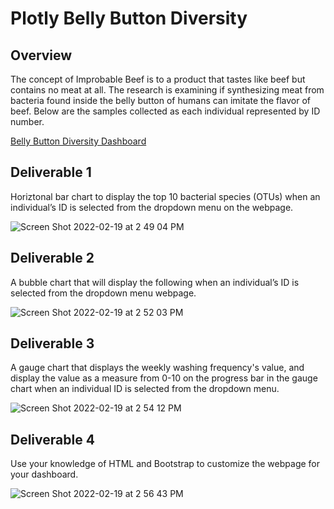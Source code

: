 # Plotly Belly Button Diversity

## Overview
The concept of Improbable Beef is to a product that tastes like beef but contains no meat at all. The research is examining if synthesizing meat from bacteria found inside the belly button of humans can imitate the flavor of beef. Below are the samples collected as each individual represented by ID number.

[Belly Button Diversity Dashboard](https://scoots31.github.io/Plotly_Belly_Button_Diversity/)

## Deliverable 1
Horiztonal bar chart to display the top 10 bacterial species (OTUs) when an individual’s ID is selected from the dropdown menu on the webpage.

![Screen Shot 2022-02-19 at 2 49 04 PM](https://user-images.githubusercontent.com/93485455/154818595-79a15a8e-0cf1-428a-9a49-53ca9fda296b.png)

## Deliverable 2
A bubble chart that will display the following when an individual’s ID is selected from the dropdown menu webpage.

![Screen Shot 2022-02-19 at 2 52 03 PM](https://user-images.githubusercontent.com/93485455/154818664-702fe189-0cfe-4cc2-b1a1-f4b0a9aebd99.png)

## Deliverable 3
A gauge chart that displays the weekly washing frequency's value, and display the value as a measure from 0-10 on the progress bar in the gauge chart when an individual ID is selected from the dropdown menu.

![Screen Shot 2022-02-19 at 2 54 12 PM](https://user-images.githubusercontent.com/93485455/154818720-9f1d5ce1-c8b9-4f93-8725-20b1a7536a54.png)

## Deliverable 4
Use your knowledge of HTML and Bootstrap to customize the webpage for your dashboard.

![Screen Shot 2022-02-19 at 2 56 43 PM](https://user-images.githubusercontent.com/93485455/154818805-8a56f86b-26ca-47c2-bbfa-5cc2f31d95c8.png)
